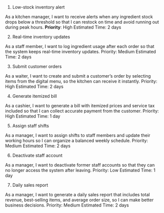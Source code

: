 1. Low-stock inventory alert

As a kitchen manager, I want to receive alerts when any ingredient stock drops below a threshold so that I can restock on time and avoid running out during peak hours.
**Priority**: High
Estimated Time: 2 days

2. Real-time inventory updates

As a staff member, I want to log ingredient usage after each order so that the system keeps real-time inventory updates.
Priority: Medium
Estimated Time: 2 days

3. Submit customer orders

As a waiter, I want to create and submit a customer’s order by selecting items from the digital menu, so the kitchen can receive it instantly.
Priority: High
Estimated Time: 2 days

4. Generate itemized bill

As a cashier, I want to generate a bill with itemized prices and service tax included so that I can collect accurate payment from the customer.
Priority: High
Estimated Time: 1 day

5. Assign staff shifts

As a manager, I want to assign shifts to staff members and update their working hours so I can organize a balanced weekly schedule.
Priority: Medium
Estimated Time: 2 days

6. Deactivate staff account

As a manager, I want to deactivate former staff accounts so that they can no longer access the system after leaving.
Priority: Low
Estimated Time: 1 day

7. Daily sales report

As a manager, I want to generate a daily sales report that includes total revenue, best-selling items, and average order size, so I can make better business decisions.
Priority: Medium
Estimated Time: 2 days
